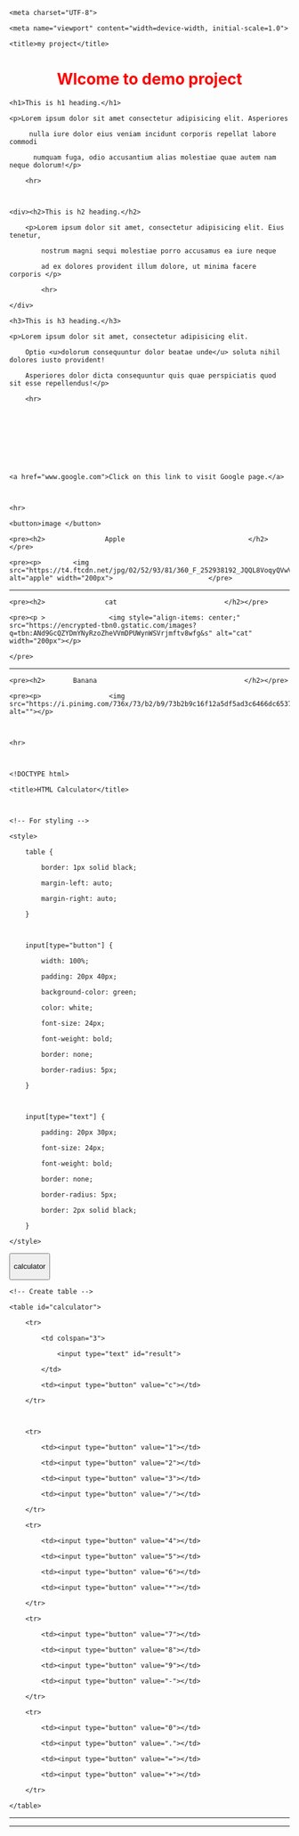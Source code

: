 

<!DOCTYPE html>

<html lang="en">

<head>

    <meta charset="UTF-8">

    <meta name="viewport" content="width=device-width, initial-scale=1.0">

    <title>my project</title>

</head>

<body>

<h1 style="color: red; text-align: center;" >Wlcome to demo project</h1>





    <h1>This is h1 heading.</h1>

    <p>Lorem ipsum dolor sit amet consectetur adipisicing elit. Asperiores

         nulla iure dolor eius veniam incidunt corporis repellat labore commodi

          numquam fuga, odio accusantium alias molestiae quae autem nam neque dolorum!</p>

        <hr>



    <div><h2>This is h2 heading.</h2>    

        <p>Lorem ipsum dolor sit amet, consectetur adipisicing elit. Eius tenetur, 

            nostrum magni sequi molestiae porro accusamus ea iure neque 

            ad ex dolores provident illum dolore, ut minima facere corporis </p>

            <hr>

    </div>

    <h3>This is h3 heading.</h3>    

    <p>Lorem ipsum dolor sit amet, consectetur adipisicing elit. 

        Optio <u>dolorum consequuntur dolor beatae unde</u> soluta nihil dolores iusto provident! 

        Asperiores dolor dicta consequuntur quis quae perspiciatis quod sit esse repellendus!</p>

        <hr>



   

    

    

    <a href="www.google.com">Click on this link to visit Google page.</a> 

   

    <hr>

    <button>image </button>

    <pre><h2>               Apple                               </h2></pre>                                                                                                            

    <pre><p>        <img src="https://t4.ftcdn.net/jpg/02/52/93/81/360_F_252938192_JQQL8VoqyQVwVB98oRnZl83epseTVaHe.jpg" alt="apple" width="200px">                        </pre>

<hr>

    <pre><h2>               cat                           </h2></pre>                                                                                                            

    <pre><p >                <img style="align-items: center;" src="https://encrypted-tbn0.gstatic.com/images?q=tbn:ANd9GcQZYDmYNyRzoZheVVmDPUWynWSVrjmftv8wfg&s" alt="cat" width="200px"></p>

    </pre>

<hr>

    <pre><h2>       Banana                                     </h2></pre>                                                                                                            

    <pre><p>                 <img src="https://i.pinimg.com/736x/73/b2/b9/73b2b9c16f12a5df5ad3c6466dc65370.jpg" alt=""></p>           



    <hr>



    <!DOCTYPE html> 

<html> 



<head> 

	<title>HTML Calculator</title> 



	<!-- For styling -->

	<style> 

		table { 

			border: 1px solid black; 

			margin-left: auto; 

			margin-right: auto; 

		} 

		

		input[type="button"] { 

			width: 100%; 

			padding: 20px 40px; 

			background-color: green; 

			color: white; 

			font-size: 24px; 

			font-weight: bold; 

			border: none; 

			border-radius: 5px; 

		} 

		

		input[type="text"] { 

			padding: 20px 30px; 

			font-size: 24px; 

			font-weight: bold; 

			border: none; 

			border-radius: 5px; 

			border: 2px solid black; 

		} 

	</style> 

</head> 



<body> 

<button><p>calculator </p></button>

	<!-- Create table -->

	<table id="calculator"> 

		<tr> 

			<td colspan="3"> 

				<input type="text" id="result"> 

			</td> 

			<td><input type="button" value="c"></td> 

		</tr> 



		<tr> 

			<td><input type="button" value="1"></td> 

			<td><input type="button" value="2"></td> 

			<td><input type="button" value="3"></td> 

			<td><input type="button" value="/"></td> 

		</tr> 

		<tr> 

			<td><input type="button" value="4"></td> 

			<td><input type="button" value="5"></td> 

			<td><input type="button" value="6"></td> 

			<td><input type="button" value="*"></td> 

		</tr> 

		<tr> 

			<td><input type="button" value="7"></td> 

			<td><input type="button" value="8"></td> 

			<td><input type="button" value="9"></td> 

			<td><input type="button" value="-"></td> 

		</tr> 

		<tr> 

			<td><input type="button" value="0"></td> 

			<td><input type="button" value="."></td> 

			<td><input type="button" value="="></td> 

			<td><input type="button" value="+"></td> 

		</tr> 

	</table> 

</body> 



</html> 





<hr>

<hr>



</body>

</html>
